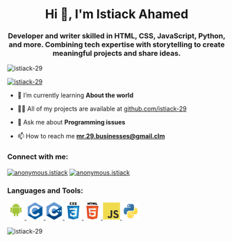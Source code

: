 <h1 align="center">Hi 👋, I'm Istiack Ahamed</h1>
<h3 align="center">Developer and writer skilled in HTML, CSS, JavaScript, Python, and more. Combining tech expertise with storytelling to create meaningful projects and share ideas.</h3>

<p align="left"> <img src="https://komarev.com/ghpvc/?username=istiack-29&label=Profile%20views&color=0e75b6&style=flat" alt="istiack-29" /> </p>

<p align="left"> <a href="https://github.com/ryo-ma/github-profile-trophy"><img src="https://github-profile-trophy.vercel.app/?username=istiack-29" alt="istiack-29" /></a> </p>

- 🌱 I’m currently learning **About the world**

- 👨‍💻 All of my projects are available at [github.com/istiack-29](github.com/istiack-29)

- 💬 Ask me about **Programming issues**

- 📫 How to reach me **mr.29.businesses@gmail.clm**

<h3 align="left">Connect with me:</h3>
<p align="left">
<a href="https://fb.com/anonymous.istiack" target="blank"><img align="center" src="https://raw.githubusercontent.com/rahuldkjain/github-profile-readme-generator/master/src/images/icons/Social/facebook.svg" alt="anonymous.istiack" height="30" width="40" /></a>
<a href="https://instagram.com/anonymous.istiack" target="blank"><img align="center" src="https://raw.githubusercontent.com/rahuldkjain/github-profile-readme-generator/master/src/images/icons/Social/instagram.svg" alt="anonymous.istiack" height="30" width="40" /></a>
</p>

<h3 align="left">Languages and Tools:</h3>
<p align="left"> <a href="https://developer.android.com" target="_blank" rel="noreferrer"> <img src="https://raw.githubusercontent.com/devicons/devicon/master/icons/android/android-original-wordmark.svg" alt="android" width="40" height="40"/> </a> <a href="https://www.cprogramming.com/" target="_blank" rel="noreferrer"> <img src="https://raw.githubusercontent.com/devicons/devicon/master/icons/c/c-original.svg" alt="c" width="40" height="40"/> </a> <a href="https://www.w3schools.com/cpp/" target="_blank" rel="noreferrer"> <img src="https://raw.githubusercontent.com/devicons/devicon/master/icons/cplusplus/cplusplus-original.svg" alt="cplusplus" width="40" height="40"/> </a> <a href="https://www.w3schools.com/css/" target="_blank" rel="noreferrer"> <img src="https://raw.githubusercontent.com/devicons/devicon/master/icons/css3/css3-original-wordmark.svg" alt="css3" width="40" height="40"/> </a> <a href="https://www.w3.org/html/" target="_blank" rel="noreferrer"> <img src="https://raw.githubusercontent.com/devicons/devicon/master/icons/html5/html5-original-wordmark.svg" alt="html5" width="40" height="40"/> </a> <a href="https://developer.mozilla.org/en-US/docs/Web/JavaScript" target="_blank" rel="noreferrer"> <img src="https://raw.githubusercontent.com/devicons/devicon/master/icons/javascript/javascript-original.svg" alt="javascript" width="40" height="40"/> </a> <a href="https://www.python.org" target="_blank" rel="noreferrer"> <img src="https://raw.githubusercontent.com/devicons/devicon/master/icons/python/python-original.svg" alt="python" width="40" height="40"/> </a> </p>

<p><img align="center" src="https://github-readme-stats.vercel.app/api/top-langs?username=istiack-29&show_icons=true&locale=en&layout=compact" alt="istiack-29" /></p>
